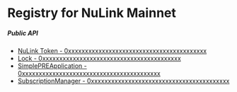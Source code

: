# Registry for NuLink Mainnet

##### Public API

* [NuLink Token - 0xxxxxxxxxxxxxxxxxxxxxxxxxxxxxxxxxxxxxxxxx](https://etherscan.io/address/0xxxxxxxxxxxxxxxxxxxxxxxxxxxxxxxxxxxxxxxxx)
* [Lock - 0xxxxxxxxxxxxxxxxxxxxxxxxxxxxxxxxxxxxxxxxx](https://etherscan.io/address/0xxxxxxxxxxxxxxxxxxxxxxxxxxxxxxxxxxxxxxxxx)
* [SimplePREApplication - 0xxxxxxxxxxxxxxxxxxxxxxxxxxxxxxxxxxxxxxxxx](https://etherscan.io/address/0xxxxxxxxxxxxxxxxxxxxxxxxxxxxxxxxxxxxxxxxx)
* [SubscriptionManager - 0xxxxxxxxxxxxxxxxxxxxxxxxxxxxxxxxxxxxxxxxx](https://etherscan.io/address/0xxxxxxxxxxxxxxxxxxxxxxxxxxxxxxxxxxxxxxxxx)
